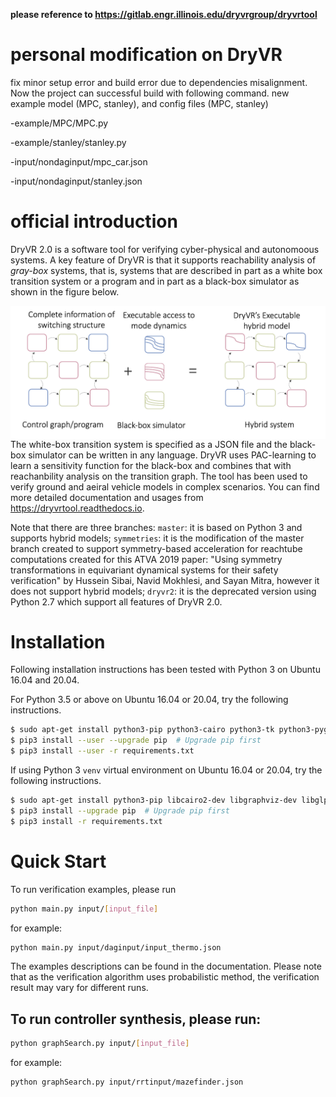 **please reference to https://gitlab.engr.illinois.edu/dryvrgroup/dryvrtool**

**personal modification on DryVR**
==================
fix minor setup error and build error due to dependencies misalignment. Now the project can successful build with following command.
new example model (MPC, stanley), and config files (MPC, stanley) 
  
  -example/MPC/MPC.py
  
  -example/stanley/stanley.py

  -input/nondaginput/mpc_car.json

  -input/nondaginput/stanley.json

**official introduction**
==================
DryVR 2.0 is a software tool for verifying cyber-physical and autonomoous systems. A key feature of DryVR is that it supports reachability analysis of _gray-box_ systems, that is, systems that are described in part as a white box transition system or a program and in part as a black-box simulator as shown in the figure below.

<img src="figures/dryvrmodel.png" style="float: left; margin-right: 10px;" />

The white-box transition system is specified as a JSON file and the black-box simulator can be written in any language. DryVR uses PAC-learning to learn a sensitivity function for the black-box and combines that with reachanbility analysis on the transition graph. The tool has been used to verify ground and aeiral vehicle models in complex scenarios. You can find more detailed documentation and usages from https://dryvrtool.readthedocs.io.


Note that there are three branches: `master`: it is based on Python 3 and supports hybrid models; `symmetries`: it is the modification of the master branch created to support symmetry-based acceleration for reachtube computations created for this ATVA 2019 paper: "Using symmetry transformations in equivariant dynamical systems for their safety verification" by Hussein Sibai, Navid Mokhlesi, and Sayan Mitra, however it does not support hybrid models; `dryvr2`: it is the deprecated version using Python 2.7 which support all features of DryVR 2.0.


Installation
==================
Following installation instructions has been tested with Python 3 on Ubuntu 16.04 and 20.04.

For Python 3.5 or above on Ubuntu 16.04 or 20.04, try the following instructions.

```bash
$ sudo apt-get install python3-pip python3-cairo python3-tk python3-pygraphviz libglpk-dev
$ pip3 install --user --upgrade pip  # Upgrade pip first
$ pip3 install --user -r requirements.txt
```

If using Python 3 `venv` virtual environment on Ubuntu 16.04 or 20.04, try the following instructions.
```bash
$ sudo apt-get install python3-pip libcairo2-dev libgraphviz-dev libglpk-dev
$ pip3 install --upgrade pip  # Upgrade pip first
$ pip3 install -r requirements.txt
```

Quick Start
==================
To run verification examples, please run 

```bash
python main.py input/[input_file]
```

for example:

```bash
python main.py input/daginput/input_thermo.json
```

The examples descriptions can be found in the documentation. Please note that as the verification algorithm uses probabilistic method, the verification result may vary for different runs.


To run controller synthesis, please run:
------------------------------------------------------------

```bash
python graphSearch.py input/[input_file]
```

for example:

```bash
python graphSearch.py input/rrtinput/mazefinder.json
```

